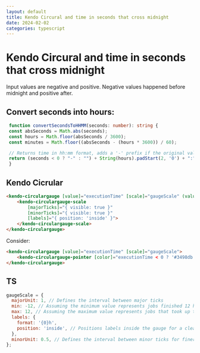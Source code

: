 ```yaml
---
layout: default
title: Kendo Circural and time in seconds that cross midnight
date: 2024-02-02
categories: typescript
---
```


# Kendo Circural and time in seconds that cross midnight

Input values are negative and positive. Negative values happened before midnight and positive after.

## Convert seconds into hours:

   ```typescript
    function convertSecondsToHHMM(seconds: number): string {
    const absSeconds = Math.abs(seconds);
    const hours = Math.floor(absSeconds / 3600);
    const minutes = Math.floor((absSeconds - (hours * 3600)) / 60);

    // Returns time in hh:mm format, adds a '-' prefix if the original value was negative
    return (seconds < 0 ? "-" : "") + String(hours).padStart(2, '0') + ":" + String(minutes).padStart(2, '0');
    }
   ```

## Kendo Cicrular

```html
<kendo-circulargauge [value]="executionTime" [scale]="gaugeScale" (valueChange)="onValueChange($event)">
    <kendo-circulargauge-scale
        [majorTicks]="{ visible: true }"
        [minorTicks]="{ visible: true }"
        [labels]="{ position: 'inside' }">
    </kendo-circulargauge-scale>
</kendo-circulargauge>
```

Consider:

```html
<kendo-circulargauge [value]="executionTime" [scale]="gaugeScale">
    <kendo-circulargauge-pointer [color]="executionTime < 0 ? '#3498db' : '#e74c3c'"></kendo-circulargauge-pointer>
</kendo-circulargauge>
```

## TS

```javascript
gaugeScale = {
  majorUnit: 1, // Defines the interval between major ticks
  min: -12, // Assuming the minimum value represents jobs finished 12 hours early
  max: 12, // Assuming the maximum value represents jobs that took up to 12 hours longer
  labels: {
    format: '{0}h',
    position: 'inside', // Positions labels inside the gauge for a cleaner look
  },
  minorUnit: 0.5, // Defines the interval between minor ticks for finer granularity
};
```

